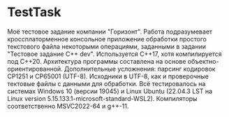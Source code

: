 # TestTask
Моё тестовое задание компании "Горизонт". 
Работа подразумевает кроссплаторменное консольное приложение обработки простого текстового файла некоторыми операциями, заданными в 
задании "Тестовое задание C++ dev". Используется C++17, хотя компилируется под C++20. Архитектура программы составлена на основе
объектно-ориентированной. 
Дополнительные усложнения: парсинг кодировок CP1251 и CP65001 (UTF-8). Исходники в UTF-8, как и проверочные тектовые файлы с данными
для обработки. Всё тестировалось на системах Windows 10 (версии 19045) и Linux Ubuntu (22.04.3 LST на Linux version 5.15.133.1-microsoft-standard-WSL2).
Компиляторы соответственно MSVC2022-64 и g++-11.
